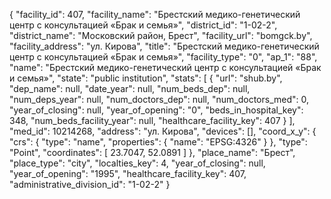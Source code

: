 {
    "facility_id": 407,
    "facility_name": "Брестский медико-генетический центр с консультацией «Брак и семья»",
    "district_id": "1-02-2",
    "district_name": "Московский район, Брест",
    "facility_url": "bomgck.by",
    "facility_address": "ул. Кирова",
    "title": "Брестский медико-генетический центр с консультацией «Брак и семья»",
    "facility_type": "0",
    "ap_1": "88",
    "name": "Брестский медико-генетический центр с консультацией «Брак и семья»",
    "state": "public institution",
    "stats": [
        {
            "url": "shub.by",
            "dep_name": null,
            "date_year": null,
            "num_beds_dep": null,
            "num_deps_year": null,
            "num_doctors_dep": null,
            "num_doctors_med": 0,
            "year_of_closing": null,
            "year_of_opening": "0",
            "beds_in_hospital_key": 348,
            "num_beds_facility_year": null,
            "healthcare_facility_key": 407
        }
    ],
    "med_id": 10214268,
    "address": "ул. Кирова",
    "devices": [],
    "coord_x_y": {
        "crs": {
            "type": "name",
            "properties": {
                "name": "EPSG:4326"
            }
        },
        "type": "Point",
        "coordinates": [
            23.7047,
            52.0891
        ]
    },
    "place_name": "Брест",
    "place_type": "city",
    "localties_key": 4,
    "year_of_closing": null,
    "year_of_opening": "1995",
    "healthcare_facility_key": 407,
    "administrative_division_id": "1-02-2"
}